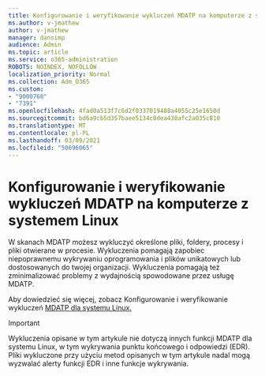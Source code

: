 ```yaml
---
title: Konfigurowanie i weryfikowanie wykluczeń MDATP na komputerze z systemem Linux
ms.author: v-jmathew
author: v-jmathew
manager: dansimp
audience: Admin
ms.topic: article
ms.service: o365-administration
ROBOTS: NOINDEX, NOFOLLOW
localization_priority: Normal
ms.collection: Adm_O365
ms.custom:
- "9000760"
- "7391"
ms.openlocfilehash: 4fad0a513f7c6d2f0337019488a4055c25e1650d
ms.sourcegitcommit: bd6a9cb5d357baee5134c0dea430afc2a035c810
ms.translationtype: MT
ms.contentlocale: pl-PL
ms.lasthandoff: 03/09/2021
ms.locfileid: "50696065"
---
```

# <a name="configure-and-validate-exclusions-for-mdatp-on-a-linux-machine"></a>Konfigurowanie i weryfikowanie wykluczeń MDATP na komputerze z systemem Linux

W skanach MDATP możesz wykluczyć określone pliki, foldery, procesy i pliki otwierane w procesie. Wykluczenia pomagają zapobiec niepoprawnemu wykrywaniu oprogramowania i plików unikatowych lub dostosowanych do twojej organizacji. Wykluczenia pomagają też zminimalizować problemy z wydajnością spowodowane przez usługę MDATP.

Aby dowiedzieć się więcej, zobacz Konfigurowanie i weryfikowanie wykluczeń [MDATP dla systemu Linux.](https://go.microsoft.com/fwlink/?linkid=2144517)

> [!IMPORTANT]
> Wykluczenia opisane w tym artykule nie dotyczą innych funkcji MDATP dla systemu Linux, w tym wykrywania punktu końcowego i odpowiedzi (EDR). Pliki wykluczone przy użyciu metod opisanych w tym artykule nadal mogą wyzwalać alerty funkcji EDR i inne funkcje wykrywania.
